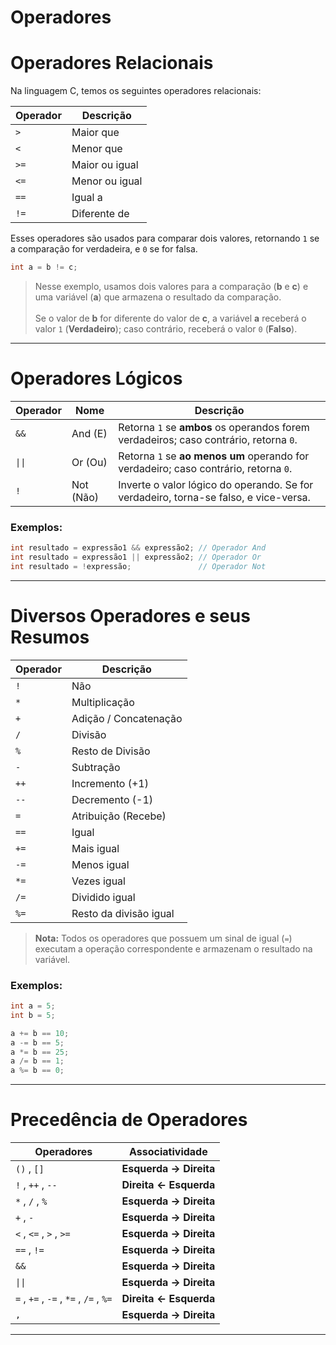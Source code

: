 # Operadores

# Operadores Relacionais

Na linguagem C, temos os seguintes operadores relacionais:

| Operador | Descrição       |
|----------|-----------------|
| `>`      | Maior que       |
| `<`      | Menor que       |
| `>=`     | Maior ou igual  |
| `<=`     | Menor ou igual  |
| `==`     | Igual a         |
| `!=`     | Diferente de    |

Esses operadores são usados para comparar dois valores, retornando `1` se a comparação for verdadeira, e `0` se for falsa.

```c
int a = b != c;
```

> Nesse exemplo, usamos dois valores para a comparação (**b** e **c**) e uma variável (**a**) que armazena o resultado da comparação.<br><br>
Se o valor de **b** for diferente do valor de **c**, a variável **a** receberá o valor `1` (**Verdadeiro**); caso contrário, receberá o valor `0` (**Falso**).

---

# Operadores Lógicos

| Operador | Nome       | Descrição                                                                 |
|----------|------------|---------------------------------------------------------------------------|
| `&&`     | And (E)    | Retorna `1` se **ambos** os operandos forem verdadeiros; caso contrário, retorna `0`. |
| <code>&#124;&#124;</code> | Or (Ou) | Retorna `1` se **ao menos um** operando for verdadeiro; caso contrário, retorna `0`. |
| `!`      | Not (Não)  | Inverte o valor lógico do operando. Se for verdadeiro, torna-se falso, e vice-versa. |

### Exemplos:

```c
int resultado = expressão1 && expressão2; // Operador And
int resultado = expressão1 || expressão2; // Operador Or
int resultado = !expressão;               // Operador Not
```

---

# Diversos Operadores e seus Resumos

| Operador | Descrição                  |
|----------|----------------------------|
| `!`      | Não                        |
| `*`      | Multiplicação              |
| `+`      | Adição / Concatenação      |
| `/`      | Divisão                    |
| `%`      | Resto de Divisão           |
| `-`      | Subtração                  |
| `++`     | Incremento (+1)            |
| `--`     | Decremento (-1)            |
| `=`      | Atribuição (Recebe)        |
| `==`     | Igual                      |
| `+=`     | Mais igual                 |
| `-=`     | Menos igual                |
| `*=`     | Vezes igual                |
| `/=`     | Dividido igual             |
| `%=`     | Resto da divisão igual     |

> **Nota:** Todos os operadores que possuem um sinal de igual (`=`) executam a operação correspondente e armazenam o resultado na variável.

### Exemplos:

```c
int a = 5;
int b = 5;

a += b == 10;
a -= b == 5;
a *= b == 25;
a /= b == 1;
a %= b == 0;
```

---

# Precedência de Operadores

| Operadores                                    | Associatividade |
|-----------------------------------------------|-----------------|
| `()` , `[]`                                   | **Esquerda → Direita** |
| `!` , `++` , `--`                             | **Direita &larr; Esquerda** |
| `*` , `/` , `%`                               | **Esquerda → Direita** |
| `+` , `-`                                     | **Esquerda → Direita** |
| `<` , `<=` , `>` , `>=`                       | **Esquerda → Direita** |
| `==` , `!=`                                   | **Esquerda → Direita** |
| `&&`                                          | **Esquerda → Direita** |
| <code>&#124;&#124;</code>                                          | **Esquerda → Direita** |
| `=` , `+=` , `-=` , `*=` , `/=` , `%=`        | **Direita &larr; Esquerda** |
| `,`                                           | **Esquerda → Direita** |
<hr>
